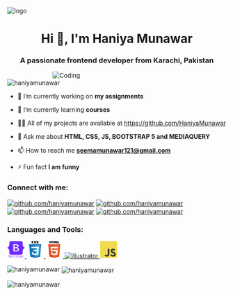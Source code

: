 ![logo](https://github.com/HaniyaMunawar/HaniyaMunawar/blob/main/HI%20I%E2%80%99M%20HANIYA.png)
<h1 align="center">Hi 👋, I'm Haniya Munawar</h1>
<h3 align="center">A passionate frontend developer from Karachi, Pakistan</h3>
<img align="right"alt="Coding"width="400"src="https://camo.githubusercontent.com/f8561052d5519d5b219d3d02cdf56d0969d2cdab435e6739ba6b7cb26866f5fe/68747470733a2f2f6d69722d73332d63646e2d63662e626568616e63652e6e65742f70726f6a6563745f6d6f64756c65732f646973702f3630313031343131363737303437352e363036386265666634363430612e676966">

<p align="left"> <img src="https://komarev.com/ghpvc/?username=haniyamunawar&label=Profile%20views&color=0e75b6&style=flat" alt="haniyamunawar" /> </p>

- 🔭 I’m currently working on **my assignments**

- 🌱 I’m currently learning **courses**

- 👨‍💻 All of my projects are available at https://github.com/HaniyaMunawar

- 💬 Ask me about **HTML, CSS, JS, BOOTSTRAP 5 and MEDIAQUERY**

- 📫 How to reach me **seemamunawar121@gmail.com**

- ⚡ Fun fact **I am funny**

<h3 align="left">Connect with me:</h3>
<p align="left">
<a href="https://linkedin.com/in/github.com/haniyamunawar" target="blank"><img align="center" src="https://raw.githubusercontent.com/rahuldkjain/github-profile-readme-generator/master/src/images/icons/Social/linked-in-alt.svg" alt="github.com/haniyamunawar" height="30" width="40" /></a>
<a href="https://fb.com/github.com/haniyamunawar" target="blank"><img align="center" src="https://raw.githubusercontent.com/rahuldkjain/github-profile-readme-generator/master/src/images/icons/Social/facebook.svg" alt="github.com/haniyamunawar" height="30" width="40" /></a>
<a href="https://instagram.com/github.com/haniyamunawar" target="blank"><img align="center" src="https://raw.githubusercontent.com/rahuldkjain/github-profile-readme-generator/master/src/images/icons/Social/instagram.svg" alt="github.com/haniyamunawar" height="30" width="40" /></a>
<a href="https://www.youtube.com/c/github.com/haniyamunawar" target="blank"><img align="center" src="https://raw.githubusercontent.com/rahuldkjain/github-profile-readme-generator/master/src/images/icons/Social/youtube.svg" alt="github.com/haniyamunawar" height="30" width="40" /></a>
</p>

<h3 align="left">Languages and Tools:</h3>
<p align="left"> <a href="https://getbootstrap.com" target="_blank" rel="noreferrer"> <img src="https://raw.githubusercontent.com/devicons/devicon/master/icons/bootstrap/bootstrap-plain-wordmark.svg" alt="bootstrap" width="40" height="40"/> </a> <a href="https://www.w3schools.com/css/" target="_blank" rel="noreferrer"> <img src="https://raw.githubusercontent.com/devicons/devicon/master/icons/css3/css3-original-wordmark.svg" alt="css3" width="40" height="40"/> </a> <a href="https://www.w3.org/html/" target="_blank" rel="noreferrer"> <img src="https://raw.githubusercontent.com/devicons/devicon/master/icons/html5/html5-original-wordmark.svg" alt="html5" width="40" height="40"/> </a> <a href="https://www.adobe.com/in/products/illustrator.html" target="_blank" rel="noreferrer"> <img src="https://www.vectorlogo.zone/logos/adobe_illustrator/adobe_illustrator-icon.svg" alt="illustrator" width="40" height="40"/> </a> <a href="https://developer.mozilla.org/en-US/docs/Web/JavaScript" target="_blank" rel="noreferrer"> <img src="https://raw.githubusercontent.com/devicons/devicon/master/icons/javascript/javascript-original.svg" alt="javascript" width="40" height="40"/> </a> </p>

<p><img align="left" src="https://github-readme-stats.vercel.app/api/top-langs?username=haniyamunawar&show_icons=true&locale=en&layout=compact" alt="haniyamunawar" /></p>

<p>&nbsp;<img align="center" src="https://github-readme-stats.vercel.app/api?username=haniyamunawar&show_icons=true&locale=en" alt="haniyamunawar" /></p>

<p><img align="center" src="https://github-readme-streak-stats.herokuapp.com/?user=haniyamunawar&" alt="haniyamunawar" /></p>
